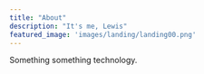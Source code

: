 ```yaml
---
title: "About"
description: "It's me, Lewis"
featured_image: 'images/landing/landing00.png'
---
```


Something something technology.